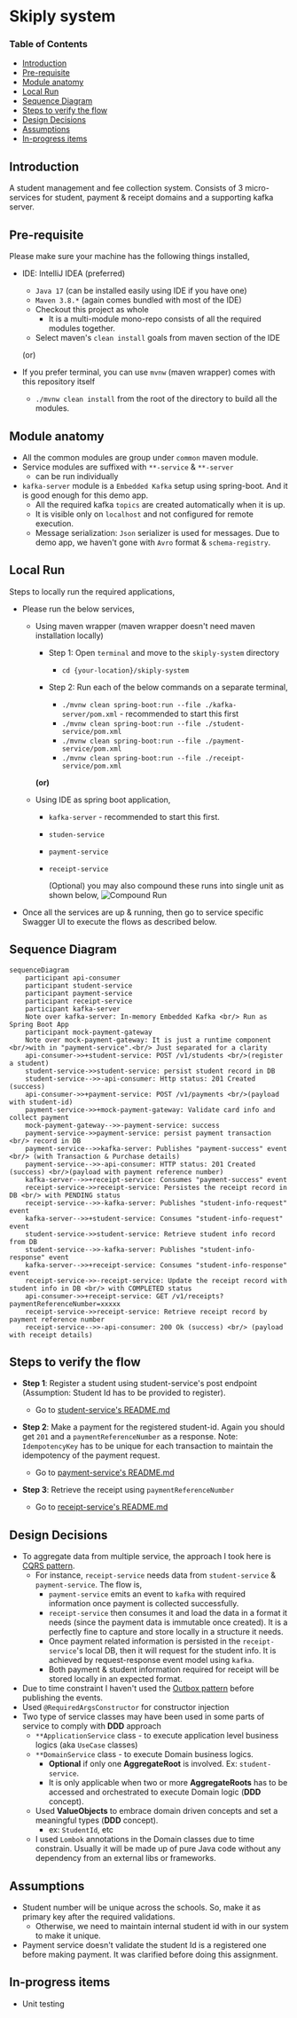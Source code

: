 # Skiply system

### Table of Contents
- [Introduction](#introduction)
- [Pre-requisite](#pre-requisite)  
- [Module anatomy](#module-anatomy)
- [Local Run](#local-run)
- [Sequence Diagram](#sequence-diagram)
- [Steps to verify the flow](#steps-to-verify-the-flow)
- [Design Decisions](#design-decisions)
- [Assumptions](#assumptions)
- [In-progress items](#in-progress-items)

## Introduction

A student management and fee collection system. Consists of 3 micro-services for student, payment & receipt domains 
and a supporting kafka server.

## Pre-requisite

Please make sure your machine has the following things installed,
- IDE: IntelliJ IDEA (preferred)
  - `Java 17` (can be installed easily using IDE if you have one)
  - `Maven 3.8.*` (again comes bundled with most of the IDE)
  - Checkout this project as whole
    - It is a multi-module mono-repo consists of all the required modules together.
  - Select maven's `clean install` goals from maven section of the IDE
  
  (or)

- If you prefer terminal, you can use `mvnw` (maven wrapper) comes with this repository itself
  - `./mvnw clean install` from the root of the directory to build all the modules.

## Module anatomy
  - All the common modules are group under `common` maven module.
  - Service modules are suffixed with `**-service` & `**-server`
    - can be run individually
  - `kafka-server` module is a `Embedded Kafka` setup using spring-boot. And it is good enough for this demo app.
    - All the required kafka `topics` are created automatically when it is up.
    - It is visible only on `localhost` and not configured for remote execution.
    - Message serialization: `Json` serializer is used for messages. Due to demo app, we haven't gone with `Avro` format
    & `schema-registry`.
 
## Local Run 
Steps to locally run the required applications,
  - Please run the below services,
    - Using maven wrapper (maven wrapper doesn't need maven installation locally)
      - Step 1: Open `terminal` and move to the `skiply-system` directory
        - `cd {your-location}/skiply-system` 

      - Step 2: Run each of the below commands on a separate terminal,
        - `./mvnw clean spring-boot:run --file ./kafka-server/pom.xml`  - recommended to start this first
        - `./mvnw clean spring-boot:run --file ./student-service/pom.xml`
        - `./mvnw clean spring-boot:run --file ./payment-service/pom.xml`
        - `./mvnw clean spring-boot:run --file ./receipt-service/pom.xml`

       **(or)**

    - Using IDE as spring boot application,
      - `kafka-server` - recommended to start this first.
      - `studen-service`
      - `payment-service`
      - `receipt-service`
      
         (Optional) you may also compound these runs into single unit as shown below,
         ![Compound Run](https://github.com/karthikairam/skiply-system/blob/main/docs/img/img.png?raw=true)    


  - Once all the services are up & running, then go to service specific Swagger UI to execute the flows as 
described below.

## Sequence Diagram

```mermaid
sequenceDiagram
    participant api-consumer
    participant student-service
    participant payment-service
    participant receipt-service
    participant kafka-server
    Note over kafka-server: In-memory Embedded Kafka <br/> Run as Spring Boot App
    participant mock-payment-gateway
    Note over mock-payment-gateway: It is just a runtime component <br/>with in "payment-service".<br/> Just separated for a clarity
    api-consumer->>+student-service: POST /v1/students <br/>(register a student)
    student-service->>student-service: persist student record in DB
    student-service-->>-api-consumer: Http status: 201 Created (success)
    api-consumer->>+payment-service: POST /v1/payments <br/>(payload with student-id)
    payment-service->>+mock-payment-gateway: Validate card info and collect payment
    mock-payment-gateway-->>-payment-service: success
    payment-service->>payment-service: persist payment transaction <br/> record in DB
    payment-service-->>kafka-server: Publishes "payment-success" event <br/> (with Transaction & Purchase details)
    payment-service-->>-api-consumer: HTTP status: 201 Created (success) <br/>(payload with payment reference number)
    kafka-server-->>+receipt-service: Consumes "payment-success" event
    receipt-service->>receipt-service: Persistes the receipt record in DB <br/> with PENDING status
    receipt-service-->>-kafka-server: Publishes "student-info-request" event
    kafka-server-->>+student-service: Consumes "student-info-request" event
    student-service->>student-service: Retrieve student info record from DB
    student-service-->>-kafka-server: Publishes "student-info-response" event
    kafka-server-->>+receipt-service: Consumes "student-info-response" event
    receipt-service->>-receipt-service: Update the receipt record with student info in DB <br/> with COMPLETED status
    api-consumer->>+receipt-service: GET /v1/receipts?paymentReferenceNumber=xxxxx
    receipt-service->>receipt-service: Retrieve receipt record by payment reference number
    receipt-service-->>-api-consumer: 200 Ok (success) <br/> (payload with receipt details)
```

## Steps to verify the flow

- **Step 1**: Register a student using student-service's post endpoint (Assumption: Student Id has to be provided to register).
  - Go to [student-service's README.md](./student-service/README.md#api-documentation)


- **Step 2**: Make a payment for the registered student-id. Again you should get `201` and a `paymentReferenceNumber` as a response.
  Note: `IdempotencyKey` has to be unique for each transaction to maintain the idempotency of the payment request.
  - Go to [payment-service's README.md](./payment-service/README.md#api-documentation)


- **Step 3**: Retrieve the receipt using `paymentReferenceNumber`
  - Go to [receipt-service's README.md](./receipt-service/README.md#api-documentation)


## Design Decisions
- To aggregate data from multiple service, the approach I took here is 
[CQRS pattern](https://microservices.io/patterns/data/cqrs.html). 
  - For instance, `receipt-service` needs data from `student-service` & `payment-service`. The flow is,
    - `payment-service` emits an event to `kafka` with required information once payment is collected successfully.
    - `receipt-service` then consumes it and load the data in a format it needs (since the payment data is immutable 
    once created). It is a perfectly fine to capture and store locally in a structure it needs.
    - Once payment related information is persisted in the `receipt-service`'s local DB, then it will request for 
    the student info. It is achieved by request-response event model using `kafka`.
    - Both payment & student information required for receipt will be stored locally in an expected format.
- Due to time constraint I haven't used the 
[Outbox pattern](https://microservices.io/patterns/data/transactional-outbox.html) before publishing the events.
- Used `@RequiredArgsConstructor` for constructor injection
- Two type of service classes may have been used in some parts of service to comply with **DDD** approach 
  - `**ApplicationService` class - to execute application level business logics (aka `UseCase` classes)
  - `**DomainService` class - to execute Domain business logics.
    - **Optional** if only one **AggregateRoot** is involved. Ex: `student-service`. 
    - It is only applicable when two or more **AggregateRoots** has to be accessed and orchestrated to execute 
    Domain logic (**DDD** concept).
  - Used **ValueObjects** to embrace domain driven concepts and set a meaningful types (**DDD** concept).
    - ex: `StudentId`, etc
  - I used `Lombok` annotations in the Domain classes due to time constrain. Usually it will be made up of 
  pure Java code without any dependency from an external libs or frameworks.

## Assumptions
- Student number will be unique across the schools. So, make it as primary key after the required validations.
  - Otherwise, we need to maintain internal student id with in our system to make it unique.
- Payment service doesn't validate the student Id is a registered one before making payment. It was clarified 
before doing this assignment.

## In-progress items
- Unit testing